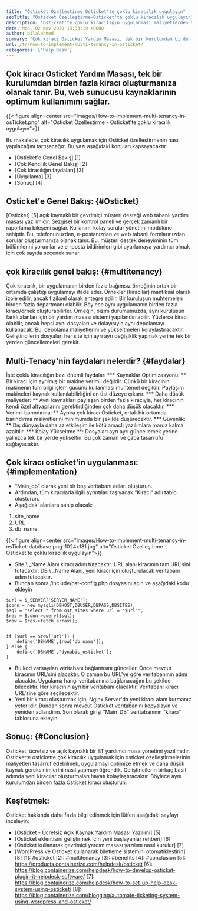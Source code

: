 ```yaml
---
title: "Osticket Özelleştirme-Osticket'te çoklu kiracılık uygulayın" 
seoTitle: "Osticket Özelleştirme-Osticket'te çoklu kiracılık uygulayın" 
description: "Osticket'te çoklu kiracılığın uygulanması maliyetlerden ve kaynak kullanımından tasarruf edebilir. Bu makalede, çoklu kiracılık elde etmek için Osticket özelleştirme yapacağız." 
date: Mon, 02 Nov 2020 13:33:19 +0000
author: bilalahmed
summary: "Çok kiracı Osticket Yardım Masası, tek bir kurulumdan birden fazla kiracı oluşturmanıza olanak tanır. Bu, web sunucusu kaynaklarının optimum kullanımını sağlar." 
url: /tr/how-to-implement-multi-tenancy-in-osticket/
categories: ['Help Desk']
---
```


## Çok kiracı Osticket Yardım Masası, tek bir kurulumdan birden fazla kiracı oluşturmanıza olanak tanır. Bu, web sunucusu kaynaklarının optimum kullanımını sağlar.

{{< figure align=center src="images/How-to-implement-multi-tenancy-in-osTicket.png" alt="Osticket Özelleştirme - Osticket'te çoklu kiracılık uygulayın">}}

Bu makalede, çok kiracılık uygulamak için Osticket özelleştirmenin nasıl yapılacağını tartışacağız. Bu yazı aşağıdaki konuları kapsayacaktır:
  * [Osticket'e Genel Bakış] [1]
  * [Çok Kencilik Genel Bakış] [2]
  * [Çok kiracılığın faydaları] [3]
  * [Uygulama] [3]
  * [Sonuç] [4]

## Osticket'e Genel Bakış: {#Osticket}
[Osticket] [5] açık kaynaklı bir çevrimiçi müşteri desteği web tabanlı yardım masası yazılımıdır. Sezgisel bir kontrol paneli ve gerçek zamanlı bir raporlama bileşeni sağlar. Kullanımı kolay sorular yönetimi modülüne sahiptir. Bu, telefonunuzdan, e-postanızdan ve web tabanlı formlarınızdan sorular oluşturmanıza olanak tanır. Bu, müşteri destek deneyiminin tüm bölümlerini yorumlar ve e -posta bildirimleri gibi uyarlamaya yardımcı olmak için çok sayıda seçenek sunar.

## çok kiracılık genel bakış: {#multitenancy}
Çok kiracılık, bir uygulamanın birden fazla bağımsız örneğinin ortak bir ortamda çalıştığı uygulamayı ifade eder. Örnekler (kiracılar) mantıksal olarak izole edilir, ancak fiziksel olarak entegre edilir. Bir kuruluşun muhtemelen birden fazla departmanı olabilir. Böylece aynı uygulamanın birden fazla kiracı/örnek oluşturabilirler. Örneğin, bizim durumumuzda, aynı kuruluşun farklı alanları için bir yardım masası sistemi yapılandırılabilir. Yüzlerce kiracı olabilir, ancak hepsi aynı dosyaları ve dolayısıyla aynı depolamayı kullanacak. Bu, depolama maliyetlerini ve yükseltmeleri kolaylaştıracaktır. Geliştiricilerin dosyaları her site için ayrı ayrı değişiklik yapmak yerine tek bir yerden güncellemeleri gerekir.

## Multi-Tenacy'nin faydaları nelerdir? {#faydalar}
İşte çoklu kiracılığın bazı önemli faydaları
  *** Kaynaklar Optimizasyonu: ** Bir kiracı için ayrılmış bir makine verimli değildir. Çünkü bir kiracının makinenin tüm bilgi işlem gücünü kullanması muhtemel değildir. Paylaşım makineleri kaynak kullanılabilirliğini en üst düzeye çıkarır.
  *** Daha düşük maliyetler: ** Aynı kaynakları paylaşan birden fazla kiracıyla, her kiracının kendi özel altyapılarını gerektirdiğinden çok daha düşük olacaktır.
  *** Verimli barındırma: ** Ayrıca çok kiracı Osticket, ortak bir ortamda barındırma maliyetlerini minimumda bir şekilde düşürecektir.
  *** Güvenlik: ** Dış dünyayla daha az etkileşim ile kötü amaçlı yazılımlara maruz kalma azaltılır.
  *** Kolay Yükseltme **: Dosyaları ayrı ayrı güncellemek yerine yalnızca tek bir yerde yükseltin. Bu çok zaman ve çaba tasarrufu sağlayacaktır.

## Çok kiracı osticket'in uygulanması: {#implementation}
  * “Main_db” olarak yeni bir boş veritabanı adları oluşturun.
  * Ardından, tüm kiracılarla ilgili ayrıntıları taşıyacak “Kiracı” adlı tablo oluşturun.
  * Aşağıdaki alanlara sahip olacak:
  1. site_name
  2. URL
  3. db_name

{{< figure align=center src="images/How-to-implement-multi-tenancy-in-osTicket-database.png-1024x131.jpg" alt="Osticket Özelleştirme - Osticket'te çoklu kiracılık uygulayın">}}

  * Site \ _Name Alanı kiracı adını tutacaktır. URL alanı kiracının tam URL'sini tutacaktır. DB \ _Name Alanı, yeni kiracı için oluşturulacak veritabanı adını tutacaktır.
  * Bundan sonra /include/ost-config.php dosyasını açın ve aşağıdaki kodu ekleyin
```
$url = $_SERVER['SERVER_NAME'];
$conn = new mysqli(DBHOST,DBUSER,DBPASS,DBSITES);
$sql = "select * from ost_sites where url = '$url'";
$res = $conn->query($sql);
$row = $res->fetch_array();


if ($url == $row['url']) {
	define('DBNAME',$row['db_name']);
} else {
	define('DBNAME','dynabic_osticket');
}

```
  * Bu kod varsayılan veritabanı bağlantısını günceller. Önce mevcut kiracının URL'sini alacaktır. O zaman bu URL'ye göre veritabanının adını alacaktır. Uygulama hangi veritabanına bağlanacağını bu şekilde bilecektir. Her kiracının ayrı bir veritabanı olacaktır. Veritabanı kiracı URL'sine göre seçilecektir.
  * Yeni bir kiracı oluşturmak için, Nginx Server'da yeni kiracı alanı kurmanız yeterlidir. Bundan sonra mevcut Osticket veritabanını kopyalayın ve yeniden adlandırın. Son olarak girişi “Main_DB” veritabanının “kiracı” tablosuna ekleyin.

## Sonuç: {#Conclusion}
Osticket, ücretsiz ve açık kaynaklı bir BT yardımcı masa yönetimi yazılımıdır. Ostickette ostickette çok kiracılık uygulamak için osticket özelleştirmelerinin maliyetleri tasarruf edebilmek, uygulamayı optimize etmek ve daha düşük kaynak gereksinimlerini nasıl yapmayı öğrendik. Geliştiricilerin birkaç basit adımda yeni kiracılar oluşturmaları hayatı kolaylaştıracaktır. Böylece aynı kurulumdan birden fazla Osticket kiracı oluşturun.

## Keşfetmek:
Osticket hakkında daha fazla bilgi edinmek için lütfen aşağıdaki sayfayı inceleyin:
  * [Osticket - Ücretsiz Açık Kaynak Yardım Masası Yazılımı] [5]
  * [Osticket eklentisini geliştirmek için yeni başlayanlar rehberi] [6]
  * [Osticket kullanarak çevrimiçi yardım masası yazılımı nasıl kurulur] [7]
  * [WordPress ve Osticket kullanarak biletleme sistemini otomatikleştirin] [8]
[1]: #osticket
[2]: #multitenancy
[3]: #benefits
[4]: #conclusion
[5]: https://products.containerize.com/helpdesk/osticket
[6]: https://blog.containerize.com/helpdesk/how-to-develop-osticket-plugin-it-helpdesk-software/
[7]: https://blog.containerize.com/helpdesk/how-to-set-up-help-desk-system-using-osticket/
[8]: https://blog.containerize.com/blogging/automate-ticketing-system-using-wordpress-and-osticket/
